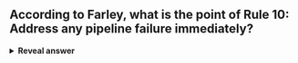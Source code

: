 ## According to Farley, what is the point of Rule 10: Address any pipeline failure immediately?
<details>
<summary><b>Reveal answer</b></summary>
To keep the pipeline clear for other changes, whatever that costs
</details>
